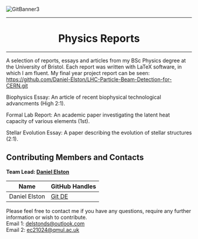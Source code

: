 ![GitBanner3](https://user-images.githubusercontent.com/98388088/158277311-535b2e53-190e-4060-a383-42e9f308ca75.png)

<hr>

<h1 align='center'> Physics Reports </h1>

<hr>

A selection of reports, essays and articles from my BSc Physics degree at the University of Bristol. Each report was written with LaTeX software, in which I am fluent. My final year project report can be seen: https://github.com/Daniel-Elston/LHC-Particle-Beam-Detection-for-CERN.git

Biophysics Essay: An article of recent biophysical technological advancments (High 2:1).

Formal Lab Report: An academic paper investigating the latent heat capacity of various elements (1st).

Stellar Evolution Essay: A paper describing the evolution of stellar structures (2:1).


## Contributing Members and Contacts
**Team Lead: [Daniel Elston](https://github.com/Daniel-Elston)**

|Name     |  GitHub Handles   |  
|---------|-----------------|
| Daniel Elston | [Git DE](https://github.com/Daniel-Elston)   |

Please feel free to contact me if you have any questions, require any further information or wish to contribute.<br/>
Email 1: delstonds@outlook.com<br/>
Email 2: ec21024@qmul.ac.uk
